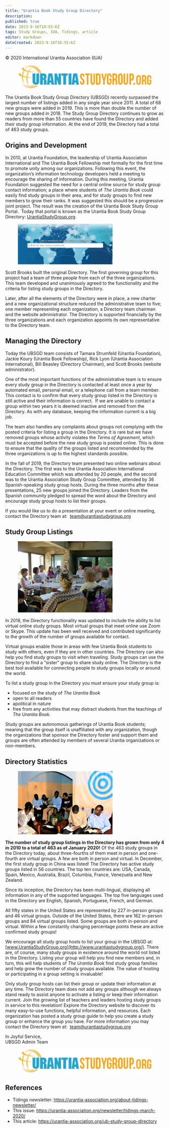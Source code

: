 ```yaml
---
title: "Urantia Book Study Group Directory"
description: 
published: true
date: 2023-9-16T10:55:6Z
tags: Study Groups, IUA, Tidings, article
editor: markdown
dateCreated: 2023-9-16T10:55:6Z
---
```


<p class="v-card v-sheet theme--light gray lighten-3 px-2">© 2020 International Urantia Association (IUA)</p>

<figure id="Figure_1" class="image urantiapedia">
<img src="../../../image/article/IUA_Tidings/SGD-Logo-e1581618793291.jpg">
</figure>

The Urantia Book Study Group Directory (UBSGD) recently surpassed the largest number of listings added in any single year since 2011. A total of 68 new groups were added in 2019. This is more than double the number of new groups added in 2018. The Study Group Directory continues to grow as readers from more than 55 countries have found the Directory and added their study group information. At the end of 2019, the Directory had a total of 463 study groups.

## Origins and Development

In 2010, at Urantia Foundation, the leadership of Urantia Association International and The Urantia Book Fellowship met formally for the first time to promote unity among our organizations. Following this event, the organization’s information technology developers held a meeting to encourage the sharing of information. During this meeting, Urantia Foundation suggested the need for a central online source for study group contact information; a place where students of _The Urantia Book_ could easily find study groups in their area, and for study groups to find new members to grow their ranks. It was suggested this should be a progressive joint project. The result was the creation of the Urantia Book Study Group Portal.  Today that portal is known as the Urantia Book Study Group Directory: [UrantiaStudyGroup.org](http://www.urantiastudygroup.org/).

<figure id="Figure_2" class="image urantiapedia image-style-align-right">
<img src="../../../image/article/IUA_Tidings/SGD-Screenshot-300x128.jpg">
</figure>

Scott Brooks built the original Directory. The first governing group for this project had a team of three people from each of the three organizations. This team developed and unanimously agreed to the functionality and the criteria for listing study groups in the Directory.

Later, after all the elements of the Directory were in place, a new charter and a new organizational structure reduced the administrative team to five; one member representing each organization, a Directory team chairman and the website administrator. The Directory is supported financially by the three organizations and each organization appoints its own representative to the Directory team.
<br style="clear:both;"/>

## Managing the Directory

Today the UBSGD team consists of Tamara Strumfeld (Urantia Foundation), Jackie Koury (Urantia Book Fellowship), Rick Lyon (Urantia Association International), Bill Beasley (Directory Chairman), and Scott Brooks (website administrator).

One of the most important functions of the administrative team is to ensure every study group in the Directory is contacted at least once a year by automated email, personal email, or a telephone call from a team member. This contact is to confirm that every study group listed in the Directory is still active and their information is correct.  If we are unable to contact a group within two years it is deemed inactive and removed from the Directory. As with any database, keeping the information current is a big job.

The team also handles any complaints about groups not complying with the posted criteria for listing a group in the Directory. It is rare but we have removed groups whose activity violates the _Terms of Agreement_, which must be accepted before the new study group is posted online. This is done to ensure that the quality of the groups listed and recommended by the three organizations is up to the highest standards possible.

In the fall of 2019, the Directory team presented two online webinars about the Directory. The first was to the Urantia Association International Education Committee which was attended by 20 people, and the second was to the Urantia Association Study Group Committee, attended by 36 Spanish-speaking study group hosts. During the three months after these presentations, 25 new groups joined the Directory. Leaders from the Spanish community pledged to spread the word about the Directory and encourage study group hosts to list their groups.

If you would like us to do a presentation at your event or online meeting, contact the Directory team at:  [team@urantiastudygroup.org](mailto:Team@urantiastudygroup.org?subject=Feedback%2520/%2520Comments%2520from%2520Website)

## Study Group Listings

<figure id="Figure_3" class="image urantiapedia image-style-align-left">
<img src="../../../image/article/IUA_Tidings/Ohio-8-300x225.jpg">
</figure>

In 2018, the Directory functionality was updated to include the ability to list virtual online study groups. Most virtual groups that meet online use Zoom or Skype. This update has been well received and contributed significantly to the growth of the number of groups available for contact.

Virtual groups enable those in areas with few Urantia Book students to study with others, even if they are in other countries. The Directory can also help you find study groups to visit when traveling. Study groups can use the Directory to find a “sister” group to share study online. The Directory is the best tool available for connecting people to study groups locally or around the world.
<br style="clear:both;"/>

To list a study group in the Directory you must ensure your study group is:

- focused on the study of _The Urantia Book_
- open to all readers
- apolitical in nature
- free from any activities that may distract students from the teachings of _The Urantia Book._

Study groups are autonomous gatherings of Urantia Book students; meaning that the group itself is unaffiliated with any organization, though the organizations that sponsor the Directory foster and support them and groups are often attended by members of several Urantia organizations or non-members.

## Directory Statistics

<figure id="Figure_4" class="image urantiapedia image-style-align-right">
<img src="../../../image/article/IUA_Tidings/Fundraiser3-May-17-1-300x200.jpg">
</figure>

**The number of study group listings in the Directory has grown from only 4 in 2010 to a total of 463 as of January 2020!** Of the 463 study groups in the Directory today, about three-fourths of them meet in person and one-fourth are virtual groups. A few are both in person and virtual. In December, the first study group in China was listed! The Directory has active study groups listed in 56 countries. The top ten countries are: USA, Canada, Spain, Mexico, Australia, Brazil, Columbia, France, Venezuela and New Zealand.

Since its inception, the Directory has been multi-lingual, displaying all information in any of the supported languages. The top five languages used in the Directory are English, Spanish, Portuguese, French, and German.

All fifty states in the United States are represented by 227 in-person groups and 46 virtual groups. Outside of the United States, there are 162 in-person groups and 84 virtual groups listed. Some groups are both in-person and virtual. Within a few constantly changing percentage points these are active confirmed study groups!

We encourage all study group hosts to list your group in the UBSGD at: [www.UrantiaStudyGroup.org](http://www.urantiastudygroup.org/). There are, of course, many study groups in existence around the world not listed in the Directory. Listing your group will help you find new members and, in turn, this will help students of _The Urantia Book_ find study group families and help grow the number of study groups available. The value of hosting or participating in a group setting is invaluable!

Only study group hosts can list their group or update their information at any time. The Directory team does not add any groups although we always stand ready to assist anyone to activate a listing or keep their information current. Join the growing list of teachers and leaders hosting study groups in service to this revelation! Explore the Directory website to discover its many easy-to-use functions, helpful information, and resources. Each organization has posted a study group guide to help you create a study group or enhance the group you have. For more information you may contact the Directory team at:  [team@urantiastudygroup.org](mailto:Team@urantiastudygroup.org?subject=Feedback%2520/%2520Comments%2520from%2520Website)

In Joyful Service,  
UBSGD Admin Team
<br style="clear:both;"/>

<figure id="Figure_5" class="image urantiapedia">
<img src="../../../image/article/IUA_Tidings/SGD-Logo-e1581618793291.jpg">
</figure>

## References

- Tidings newsletter: https://urantia-association.org/about-tidings-newsletter/
- This issue: https://urantia-association.org/newsletter/tidings-march-2020/
- This article: https://urantia-association.org/ub-study-group-directory